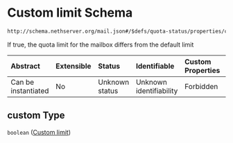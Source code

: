 # Custom limit Schema

```txt
http://schema.nethserver.org/mail.json#/$defs/quota-status/properties/custom
```

If true, the quota limit for the mailbox differs from the default limit

| Abstract            | Extensible | Status         | Identifiable            | Custom Properties | Additional Properties | Access Restrictions | Defined In                                      |
| :------------------ | :--------- | :------------- | :---------------------- | :---------------- | :-------------------- | :------------------ | :---------------------------------------------- |
| Can be instantiated | No         | Unknown status | Unknown identifiability | Forbidden         | Allowed               | none                | [mail.json\*](mail.json "open original schema") |

## custom Type

`boolean` ([Custom limit](mail-defs-quota-status-properties-custom-limit.md))
